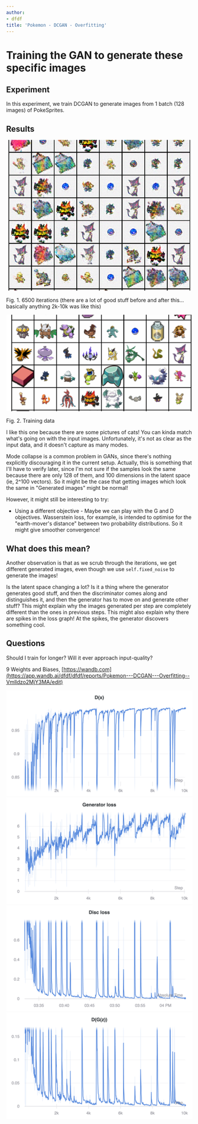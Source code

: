 ```yaml
---
author:
- dfdf
title: 'Pokemon - DCGAN - Overfitting'
---
```


Training the GAN to generate these specific images
==================================================

Experiment
----------

In this experiment, we train DCGAN to generate images from 1 batch (128
images) of PokeSprites.


Results
-------
![image](pics/pokemonOneBatch.png)

Fig. 1. 6500 iterations (there are a lot of good stuff before and after this... basically anything 2k-10k was like this)

![image](pics/training-data.png)

Fig. 2. Training data

I like this one because there are some pictures of cats! You can kinda
match what's going on with the input images. Unfortunately, it's not as
clear as the input data, and it doesn't capture as many modes.

Mode collapse is a common problem in GANs, since there's nothing
explicitly discouraging it in the current setup. Actually, this is
something that I'll have to verify later, since I'm not sure if the
samples look the same because there are only 128 of them, and 100
dimensions in the latent space (ie, 2\^100 vectors). So it might be the
case that getting images which look the same in \"Generated images\"
might be normal!

However, it might still be interesting to try:

-   Using a different objective - Maybe we can play with the G and D
    objectives. Wasserstein loss, for example, is intended to optimise
    for the \"earth-mover's distance\" between two probability
    distributions. So it might give smoother convergence!

What does this mean?
--------------------

Another observation is that as we scrub through the iterations, we get
different generated images, even though we use `self.fixed_noise` to
generate the images!

Is the latent space changing a lot? Is it a thing where the generator
generates good stuff, and then the discriminator comes along and
distinguishes it, and then the generator has to move on and generate
other stuff? This might explain why the images generated per step are
completely different than the ones in previous steps. This might also
explain why there are spikes in the loss graph! At the spikes, the
generator discovers something cool.

Questions
---------

Should I train for longer? Will it ever approach input-quality?

9 Weights and Biases,
[https://wandb.com](https://app.wandb.ai/dfdf/dfdf/reports/Pokemon---DCGAN---Overfitting--Vmlldzo2MjY3MA/edit)

![image](charts/Section-0-Panel-1-x16jwi32e.png)
![image](charts/Section-0-Panel-2-yspmzh29k.png)
![image](charts/Section-0-Panel-3-96k82b294.png)
![image](charts/Section-0-Panel-4-z5sewdxzu.png)
